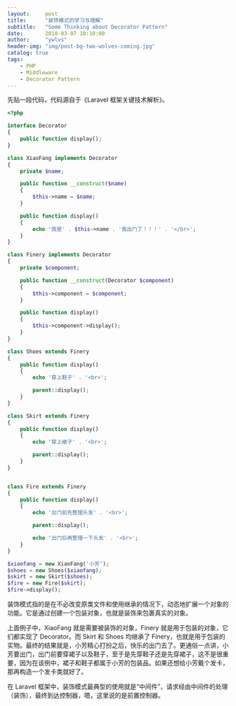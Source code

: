 ```yaml
---
layout:     post
title:      "装饰模式的学习与理解"
subtitle:   "Some Thinking about Decorator Pattern"
date:       2018-03-07 10:10:00
author:     "ywlvs"
header-img: "img/post-bg-two-wolves-coming.jpg"
catalog: true
tags:
    - PHP
    - Middleware
    - Decorator Pattern
---
```


先贴一段代码，代码源自于《Laravel 框架关键技术解析》。

```php
<?php

interface Decorator
{
    public function display();
}

class XiaoFang implements Decorator
{
    private $name;

    public function __construct($name)
    {
        $this->name = $name;
    }

    public function display()
    {
        echo '我是' . $this->name . '我出门了！！！' . '</br>';
    }
}

class Finery implements Decorator
{
    private $component;

    public function __construct(Decorator $component)
    {
        $this->component = $component;
    }

    public function display()
    {
        $this->component->display();
    }
}

class Shoes extends Finery
{
    public function display()
    {
        echo '穿上鞋子' . '<br>';

        parent::display();
    }
}

class Skirt extends Finery
{
    public function display()
    {
        echo '穿上裙子' . '<br>';

        parent::display();
    }
}


class Fire extends Finery
{
    public function display()
    {
        echo '出门前先整理头发' . '<br>';

        parent::display();

        echo '出门后再整理一下头发' . '<br>';
    }
}

$xiaofang = new XiaoFang('小芳');
$shoes = new Shoes($xiaofang);
$skirt = new Skirt($shoes);
$fire = new Fire($skirt);
$fire->display();

```

装饰模式指的是在不必改变原类文件和使用继承的情况下，动态地扩展一个对象的功能。它是通过创建一个包装对象，也就是装饰来包裹真实的对象。

上面例子中，XiaoFang 就是需要被装饰的对象，Finery 就是用于包装的对象，它们都实现了 Decorator。而 Skirt 和 Shoes 均继承了 Finery，也就是用于包装的实物。最终的结果就是，小芳精心打扮之后，快乐的出门去了。更通俗一点讲，小芳要出门，出门前要穿裙子以及鞋子，至于是先穿鞋子还是先穿裙子，这不是很重要，因为在该例中，裙子和鞋子都属于小芳的包装品。如果还想给小芳戴个发卡，那再构造一个发卡类就好了。

在 Laravel 框架中，装饰模式最典型的使用就是“中间件”，请求经由中间件的处理（装饰），最终到达控制器，嗯，这里说的是前置控制器。